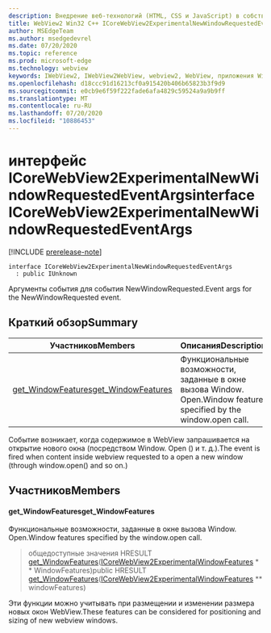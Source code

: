 ```yaml
---
description: Внедрение веб-технологий (HTML, CSS и JavaScript) в собственные приложения с помощью элемента управления Microsoft Edge WebView2
title: WebView2 Win32 C++ ICoreWebView2ExperimentalNewWindowRequestedEventArgs
author: MSEdgeTeam
ms.author: msedgedevrel
ms.date: 07/20/2020
ms.topic: reference
ms.prod: microsoft-edge
ms.technology: webview
keywords: IWebView2, IWebView2WebView, webview2, WebView, приложения Win32, Win32, EDGE, ICoreWebView2, ICoreWebView2Controller, управление браузером, EDGE HTML, ICoreWebView2ExperimentalNewWindowRequestedEventArgs
ms.openlocfilehash: d18ccc91d16213cf0a915420b406b65823b3f9d9
ms.sourcegitcommit: e0cb9e6f59f222fade6afa4829c59524a9a9b9ff
ms.translationtype: MT
ms.contentlocale: ru-RU
ms.lasthandoff: 07/20/2020
ms.locfileid: "10886453"
---
```

# <span data-ttu-id="8e5f2-104">интерфейс ICoreWebView2ExperimentalNewWindowRequestedEventArgs</span><span class="sxs-lookup"><span data-stu-id="8e5f2-104">interface ICoreWebView2ExperimentalNewWindowRequestedEventArgs</span></span> 

[!INCLUDE [prerelease-note](../../includes/prerelease-note.md)]

```
interface ICoreWebView2ExperimentalNewWindowRequestedEventArgs
  : public IUnknown
```

<span data-ttu-id="8e5f2-105">Аргументы события для события NewWindowRequested.</span><span class="sxs-lookup"><span data-stu-id="8e5f2-105">Event args for the NewWindowRequested event.</span></span>

## <span data-ttu-id="8e5f2-106">Краткий обзор</span><span class="sxs-lookup"><span data-stu-id="8e5f2-106">Summary</span></span>

 <span data-ttu-id="8e5f2-107">Участников</span><span class="sxs-lookup"><span data-stu-id="8e5f2-107">Members</span></span>                        | <span data-ttu-id="8e5f2-108">Описания</span><span class="sxs-lookup"><span data-stu-id="8e5f2-108">Descriptions</span></span>
--------------------------------|---------------------------------------------
[<span data-ttu-id="8e5f2-109">get_WindowFeatures</span><span class="sxs-lookup"><span data-stu-id="8e5f2-109">get_WindowFeatures</span></span>](#get_windowfeatures) | <span data-ttu-id="8e5f2-110">Функциональные возможности, заданные в окне вызова Window. Open.</span><span class="sxs-lookup"><span data-stu-id="8e5f2-110">Window features specified by the window.open call.</span></span>

<span data-ttu-id="8e5f2-111">Событие возникает, когда содержимое в WebView запрашивается на открытие нового окна (посредством Window. Open () и т. д.).</span><span class="sxs-lookup"><span data-stu-id="8e5f2-111">The event is fired when content inside webview requested to a open a new window (through window.open() and so on.)</span></span>

## <span data-ttu-id="8e5f2-112">Участников</span><span class="sxs-lookup"><span data-stu-id="8e5f2-112">Members</span></span>

#### <span data-ttu-id="8e5f2-113">get_WindowFeatures</span><span class="sxs-lookup"><span data-stu-id="8e5f2-113">get_WindowFeatures</span></span> 

<span data-ttu-id="8e5f2-114">Функциональные возможности, заданные в окне вызова Window. Open.</span><span class="sxs-lookup"><span data-stu-id="8e5f2-114">Window features specified by the window.open call.</span></span>

> <span data-ttu-id="8e5f2-115">общедоступные значения HRESULT [get_WindowFeatures](#get_windowfeatures)([ICoreWebView2ExperimentalWindowFeatures](icorewebview2experimentalwindowfeatures.md) \* \* WindowFeatures)</span><span class="sxs-lookup"><span data-stu-id="8e5f2-115">public HRESULT [get_WindowFeatures](#get_windowfeatures)([ICoreWebView2ExperimentalWindowFeatures](icorewebview2experimentalwindowfeatures.md) \*\* windowFeatures)</span></span>

<span data-ttu-id="8e5f2-116">Эти функции можно учитывать при размещении и изменении размера новых окон WebView.</span><span class="sxs-lookup"><span data-stu-id="8e5f2-116">These features can be considered for positioning and sizing of new webview windows.</span></span>

